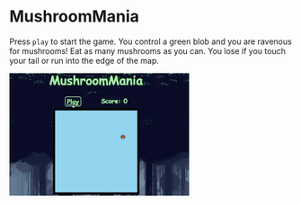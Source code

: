 # MushroomMania

Press `play` to start the game. You control a green blob and you are ravenous for mushrooms! Eat as many mushrooms as you can. You lose if you touch your tail or run into the edge of the map.

![](assets/mushroom.gif)
